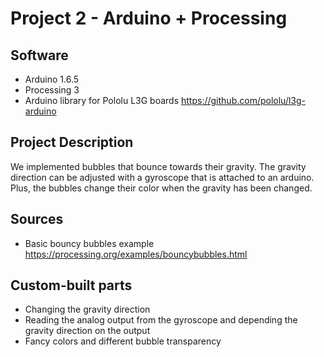 # Project 2 - Arduino + Processing

## Software

* Arduino 1.6.5
* Processing 3
* Arduino library for Pololu L3G boards https://github.com/pololu/l3g-arduino

## Project Description

We implemented bubbles that bounce towards their gravity. The gravity direction can be adjusted with a gyroscope that is attached to an arduino. Plus, the bubbles change their color when the gravity has been changed.

## Sources

* Basic bouncy bubbles example https://processing.org/examples/bouncybubbles.html

## Custom-built parts

* Changing the gravity direction
* Reading the analog output from the gyroscope and depending the gravity direction on the output
* Fancy colors and different bubble transparency
